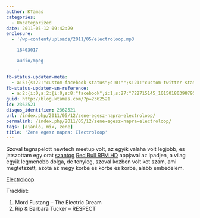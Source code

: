 ```yaml
---
author: KTamas
categories:
  - Uncategorized
date: 2011-05-12 09:42:29
enclosure:
  - '/wp-content/uploads/2011/05/electroloop.mp3

    18403017

    audio/mpeg

    '
fb-status-updater-meta:
  - a:5:{s:22:"custom-facebook-status";s:0:"";s:21:"custom-twitter-status";s:0:"";s:7:"fb-push";s:1:"1";s:7:"tw-push";s:1:"1";s:4:"push";s:1:"1";}
fb-status-updater-sn-reference:
  - a:2:{i:0;a:2:{i:0;s:8:"facebook";i:1;s:27:"722715145_10150180398795146";}i:1;a:2:{i:0;s:7:"twitter";i:1;s:17:"68595160686145536";}}
guid: http://blog.ktamas.com/?p=2362521
id: 2362521
disqus_identifier: 2362521
url: /index.php/2011/05/12/zene-egesz-napra-electroloop/
permalink: /index.php/2011/05/12/zene-egesz-napra-electroloop/
tags: [ajánló, mix, zene]
title: 'Zene egesz napra: Electroloop'
---
```


Szoval tegnapelott newtech meetup volt, az egyik valaha volt legjobb, es jatszottam egy orat [szantog](http://szantog.com/) [Red Bull RPM HD](http://www.redbull.com/cs/Satellite/en_INT/Red-Bull-BPM-HD/001242901768754) appjaval az ipadjen, a vilag egyik legmenobb dolga, de tenyleg, szoval kozben volt ket szam, ami megtetszett, azota az megy korbe es korbe es korbe, alabb embedelem.

[Electroloop](https://www.dropbox.com/s/qtvtgq56ebkguhy/electroloop.mp3?dl=0)

Tracklist:
1. Mord Fustang &#8211; The Electric Dream
2. Rip & Barbara Tucker &#8211; RESPECT
